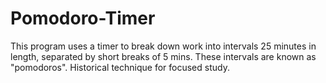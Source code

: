 # Pomodoro-Timer
This program uses a timer to break down work into intervals 25 minutes in length, separated by short breaks of 5 mins. These intervals are known as "pomodoros".
Historical technique for focused study.
